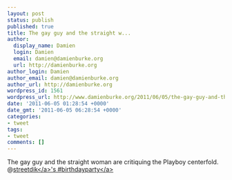 ```yaml
---
layout: post
status: publish
published: true
title: The gay guy and the straight w...
author:
  display_name: Damien
  login: Damien
  email: damien@damienburke.org
  url: http://damienburke.org
author_login: Damien
author_email: damien@damienburke.org
author_url: http://damienburke.org
wordpress_id: 1561
wordpress_url: http://www.damienburke.org/2011/06/05/the-gay-guy-and-the-straight-w/
date: '2011-06-05 01:28:54 +0000'
date_gmt: '2011-06-05 06:28:54 +0000'
categories:
- tweet
tags:
- tweet
comments: []
---
```

<p>The gay guy and the straight woman are critiquing the Playboy centerfold. @<a href="http:&#47;&#47;twitter.com&#47;streetdik" class="aktt_username">streetdik<&#47;a>'s #<a href="http:&#47;&#47;search.twitter.com&#47;search?q=%23birthdayparty" class="aktt_hashtag">birthdayparty<&#47;a></p>
